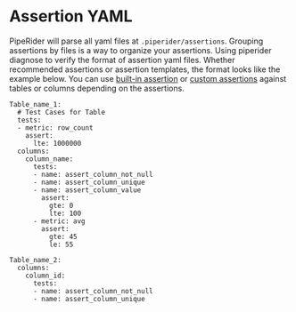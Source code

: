 # Assertion YAML

PipeRider will parse all yaml files at `.piperider/assertions`. Grouping assertions by files is a way to organize your assertions. Using piperider diagnose to verify the format of assertion yaml files.
Whether recommended assertions or assertion templates, the format looks like the example below. You can use [built-in assertion](assertions-builtin.md) or [custom assertions](assertions-custom.md) against tables or columns depending on the assertions.

```
Table_name_1:
  # Test Cases for Table
  tests:
  - metric: row_count
    assert:
      lte: 1000000 
  columns:
    column_name:
      tests:
      - name: assert_column_not_null
      - name: assert_column_unique
      - name: assert_column_value
        assert:
          gte: 0
          lte: 100
      - metric: avg
        assert:
          gte: 45
          le: 55
        
Table_name_2:
  columns:
    column_id:
      tests:
      - name: assert_column_not_null
      - name: assert_column_unique
```        